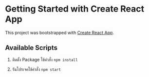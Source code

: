 # Getting Started with Create React App

This project was bootstrapped with [Create React App](https://github.com/facebook/create-react-app).

## Available Scripts

1. ติดตั้ง Package ใช้คำสั่ง `npm install`

2. รันโปรเจคใช้คำสั่ง `npm start`